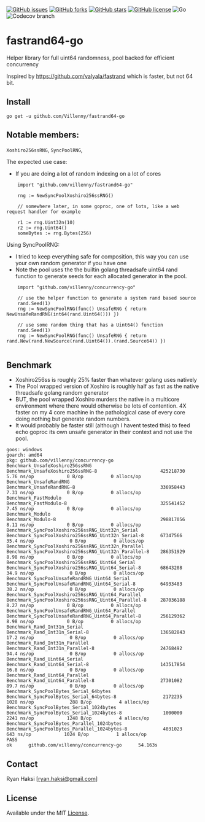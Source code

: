 [![GitHub issues](https://img.shields.io/github/issues/Villenny/fastrand64-go)](https://github.com/Villenny/fastrand64-go/issues)
[![GitHub forks](https://img.shields.io/github/forks/Villenny/fastrand64-go)](https://github.com/Villenny/fastrand64-go/network)
[![GitHub stars](https://img.shields.io/github/stars/Villenny/fastrand64-go)](https://github.com/Villenny/fastrand64-go/stargazers)
[![GitHub license](https://img.shields.io/github/license/Villenny/fastrand64-go)](https://github.com/Villenny/fastrand64-go/blob/master/LICENSE)
![Go](https://github.com/Villenny/fastrand64-go/workflows/Go/badge.svg?branch=master)
![Codecov branch](https://img.shields.io/codecov/c/github/villenny/fastrand64-go/master)

# fastrand64-go
Helper library for full uint64 randomness, pool backed for efficient concurrency

Inspired by https://github.com/valyala/fastrand which is faster, but not 64 bit.


## Install

```
go get -u github.com/Villenny/fastrand64-go
```

## Notable members:
`Xoshiro256ssRNG`, 
`SyncPoolRNG`, 

The expected use case:
- If you are doing a lot of random indexing on a lot of cores
```
	import "github.com/villenny/fastrand64-go"

	rng := NewSyncPoolXoshiro256ssRNG()

	// somewhere later, in some goproc, one of lots, like a web request handler for example

	r1 := rng.Uint32n(10)
	r2 := rng.Uint64()
	someBytes := rng.Bytes(256)
```

Using SyncPoolRNG:
- I tried to keep everything safe for composition, this way you can use your own random generator if you have one
- Note the pool uses the the builtin golang threadsafe uint64 rand function to generate seeds for each allocated generator in the pool.
```
	import "github.com/villenny/concurrency-go"

	// use the helper function to generate a system rand based source
	rand.Seed(1)
	rng := NewSyncPoolRNG(func() UnsafeRNG { return NewUnsafeRandRNG(int64(rand.Uint64())) })

	// use some random thing that has a Uint64() function 	
	rand.Seed(1)
	rng := NewSyncPoolRNG(func() UnsafeRNG { return rand.New(rand.NewSource(rand.Uint64()).(rand.Source64)) })
	
```


## Benchmark

- Xoshiro256ss is roughly 25% faster than whatever golang uses natively
- The Pool wrapped version of Xoshiro is roughly half as fast as the native threadsafe golang random generator
- BUT, the pool wrapped Xoshiro murders the native in a multicore environment where there would otherwise be lots of contention. 4X faster on my 4 core machine in the pathological case of every core doing nothing but generate random numbers.
- It would probably be faster still (although I havent tested this) to feed echo goproc its own unsafe generator in their context and not use the pool.

```
goos: windows
goarch: amd64
pkg: github.com/villenny/concurrency-go
Benchmark_UnsafeXoshiro256ssRNG
Benchmark_UnsafeXoshiro256ssRNG-8                       425218730                5.76 ns/op            0 B/op          0 allocs/op
Benchmark_UnsafeRandRNG
Benchmark_UnsafeRandRNG-8                               336958443                7.31 ns/op            0 B/op          0 allocs/op
Benchmark_FastModulo
Benchmark_FastModulo-8                                  325541452                7.45 ns/op            0 B/op          0 allocs/op
Benchmark_Modulo
Benchmark_Modulo-8                                      298817056                8.11 ns/op            0 B/op          0 allocs/op
Benchmark_SyncPoolXoshiro256ssRNG_Uint32n_Serial
Benchmark_SyncPoolXoshiro256ssRNG_Uint32n_Serial-8      67347566                35.4 ns/op             0 B/op          0 allocs/op
Benchmark_SyncPoolXoshiro256ssRNG_Uint32n_Parallel
Benchmark_SyncPoolXoshiro256ssRNG_Uint32n_Parallel-8    286351929                8.98 ns/op            0 B/op          0 allocs/op
Benchmark_SyncPoolXoshiro256ssRNG_Uint64_Serial
Benchmark_SyncPoolXoshiro256ssRNG_Uint64_Serial-8       68643208                34.9 ns/op             0 B/op          0 allocs/op
Benchmark_SyncPoolUnsafeRandRNG_Uint64_Serial
Benchmark_SyncPoolUnsafeRandRNG_Uint64_Serial-8         64933483                38.2 ns/op             0 B/op          0 allocs/op
Benchmark_SyncPoolXoshiro256ssRNG_Uint64_Parallel
Benchmark_SyncPoolXoshiro256ssRNG_Uint64_Parallel-8     287036188                8.27 ns/op            0 B/op          0 allocs/op
Benchmark_SyncPoolUnsafeRandRNG_Uint64_Parallel
Benchmark_SyncPoolUnsafeRandRNG_Uint64_Parallel-8       256129362                8.98 ns/op            0 B/op          0 allocs/op
Benchmark_Rand_Int31n_Serial
Benchmark_Rand_Int31n_Serial-8                          136582843               17.2 ns/op             0 B/op          0 allocs/op
Benchmark_Rand_Int31n_Parallel
Benchmark_Rand_Int31n_Parallel-8                        24768492                94.4 ns/op             0 B/op          0 allocs/op
Benchmark_Rand_Uint64_Serial
Benchmark_Rand_Uint64_Serial-8                          143517854               16.8 ns/op             0 B/op          0 allocs/op
Benchmark_Rand_Uint64_Parallel
Benchmark_Rand_Uint64_Parallel-8                        27301082                89.7 ns/op             0 B/op          0 allocs/op
Benchmark_SyncPoolBytes_Serial_64bytes
Benchmark_SyncPoolBytes_Serial_64bytes-8                 2172235              1028 ns/op             288 B/op          4 allocs/op
Benchmark_SyncPoolBytes_Serial_1024bytes
Benchmark_SyncPoolBytes_Serial_1024bytes-8               1000000              2241 ns/op            1248 B/op          4 allocs/op
Benchmark_SyncPoolBytes_Parallel_1024bytes
Benchmark_SyncPoolBytes_Parallel_1024bytes-8             4031023               643 ns/op            1024 B/op          1 allocs/op
PASS
ok      github.com/villenny/concurrency-go      54.163s
```

## Contact

Ryan Haksi [ryan.haksi@gmail.com]

## License

Available under the MIT [License](/LICENSE).
